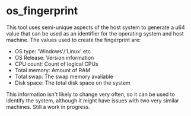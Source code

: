 # os_fingerprint

This tool uses semi-unique aspects of the host system to generate a u64 value that can be used as an identifier for the operating system and host machine. The values used to create the fingerprint are:

* OS type: 'Windows'/'Linux' etc 
* OS Release: Version information
* CPU count: Count of logical CPUs
* Total memory: Amount of RAM
* Total swap: The swap memory available
* Disk space: The total disk space on the system

This information isn't likely to change very often, so it can be used to identify the system, although it might have issues with two very similar machines. Still a work in progress.
